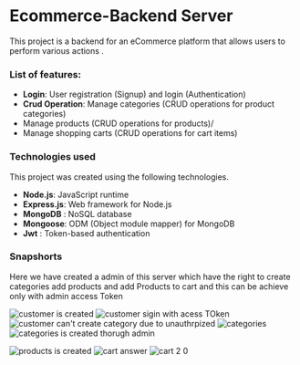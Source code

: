 # Ecommerce-Backend Server

This project is a backend for an eCommerce platform that allows users to perform various actions .





### List of features:
  - **Login**:   User registration (Signup) and login (Authentication)
  - **Crud Operation**:  Manage categories (CRUD operations for product categories)
  - Manage products (CRUD operations for products)/
  - Manage shopping carts (CRUD operations for cart items)
  
  

###  Technologies used

This project was created using the following technologies.
 - **Node.js**: JavaScript runtime 
  - **Express.js**: Web framework for Node.js
  - **MongoDB** : NoSQL database
  - **Mongoose**:  ODM (Object module mapper) for MongoDB
  - **Jwt** :  Token-based authentication
###  Snapshorts
Here we have created a admin of this server which have the right to create categories add products and add Products to cart
and this can be achieve only with admin access Token
   

![customer is created](https://github.com/user-attachments/assets/836d7b20-7dec-439a-b072-055fd6ab7d33)
![customer sigin with acess TOken](https://github.com/user-attachments/assets/84c032a1-926f-4555-98ea-c2f9372c20dc)
![customer can't create category due to unauthrpized](https://github.com/user-attachments/assets/f5978d3a-944d-4bef-8b5b-fba92a11a141)
![categories](https://github.com/user-attachments/assets/583bcb4d-ba5f-4194-9ece-d37ee702a8b0)
![categories is created thorugh admin](https://github.com/user-attachments/assets/fd031ffa-0f32-4892-8f09-e64cf3840dc3)

![products is created](https://github.com/user-attachments/assets/b0af93da-8744-4623-a9db-691aa022bb8f)
![cart answer](https://github.com/user-attachments/assets/0bf95a34-06cf-4bd7-9f3d-ddd15b42b947)
![cart 2 0](https://github.com/user-attachments/assets/fa987936-15e5-49da-8370-232a16e981ce)








